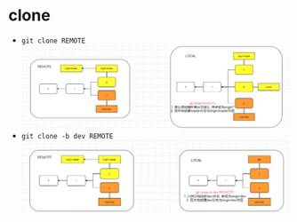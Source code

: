 # clone


- `git clone REMOTE`
![](./git_clone/1.png)
- `git clone -b dev REMOTE`
![](./git_clone/2.png)
